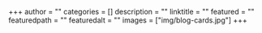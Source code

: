+++
author = ""
categories = []
description = ""
linktitle = ""
featured = ""
featuredpath = ""
featuredalt = ""
images = ["img/blog-cards.jpg"]
+++
